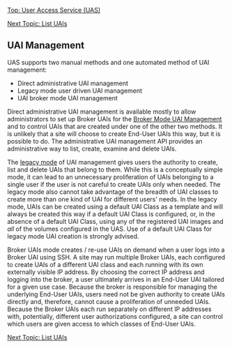 [Top: User Access Service (UAS)](User_Access_Service_UAS.md)

[Next Topic: List UAIs](List_UAIs.md)

## UAI Management

UAS supports two manual methods and one automated method of UAI management:

* Direct administrative UAI management
* Legacy mode user driven UAI management
* UAI broker mode UAI management

Direct administrative UAI management is available mostly to allow administrators to set up Broker UAIs for the [Broker Mode UAI Management](Broker_Mode_UAI_Management.md) and to control UAIs that are created under one of the other two methods. It is unlikely that a site will choose to create End-User UAIs this way, but it is possible to do. The administrative UAI management API provides an administrative way to list, create, examine and delete UAIs.

The [legacy mode](Legacy_Mode_User-Driven_UAI_Management.md) of UAI management gives users the authority to create, list and delete UAIs that belong to them. While this is a conceptually simple mode, it can lead to an unnecessary proliferation of UAIs belonging to a single user if the user is not careful to create UAIs only when needed. The legacy mode also cannot take advantage of the breadth of UAI classes to create more than one kind of UAI for different users' needs. In the legacy mode, UAIs can be created using a default UAI Class as a template and will always be created this way if a default UAI Class is configured, or, in the absence of a default UAI Class, using any of the registered UAI images and _all_ of the volumes configured in the UAS. Use of a default UAI Class for legacy mode UAI creation is strongly advised.

Broker UAIs mode creates / re-use UAIs on demand when a user logs into a Broker UAI using SSH. A site may run multiple Broker UAIs, each configured to create UAIs of a different UAI class and each running with its own externally visible IP address. By choosing the correct IP address and logging into the broker, a user ultimately arrives in an End-User UAI tailored for a given use case. Because the broker is responsible for managing the underlying End-User UAIs, users need not be given authority to create UAIs directly and, therefore, cannot cause a proliferation of unneeded UAIs. Because the Broker UAIs each run separately on different IP addresses with, potentially, different user authorizations configured, a site can control which users are given access to which classes of End-User UAIs.

[Next Topic: List UAIs](List_UAIs.md)
